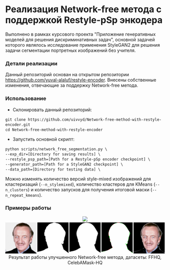 # Реализация Network-free метода с поддержкой Restyle-pSp энкодера
Выполнено в рамках курсового проекта "Приложение генеративных моделей для решения дискриминативных задач", основной задачей которого являлось исследование применения StyleGAN2 для решения задачи сегментации портретных изображений без учителя. 

### Детали реализации
Данный репозиторий основан на открытом репозитории https://github.com/yuval-alaluf/restyle-encoder. Внесены собственные изменения, отвечающие за поддержку Network-free метода. 

### Использование
- Склонировать данный репозиторий:
``` 
git clone https://github.com/uivvyd/Network-free-method-with-restyle-encoder.git
cd Network-free-method-with-restyle-encoder
```
- Запустить основной скрипт:
```
python scripts/network_free_segmentation.py \
--exp_dir=[Directory for saving results] \
--restyle_psp_path=[Path for a Restyle-pSp encoder checkpoint] \
--generator_path=[Path for a StyleGAN2 checkpoint] \
--data_path=[Directory for testing data] \
```
Можно изменять количество версий style-mixed изображений для кластеризаций (`--n_stylemixed`), количество кластеров для KMeans (`--n_clusters`) и количество запусков для получения итоговой маски (`--n_repeat_kmeans`).
### Примеры работы
<p align="center">
<img src="docs/Network_free_method_FFHQ" width="800px"/>
<img src="docs/Network_free_method_CelebAMask.png" width="800px"/>
<br>
Результат работы улучшенного Network-free метода, датасеты: FFHQ, CelebAMask-HQ
</p>
